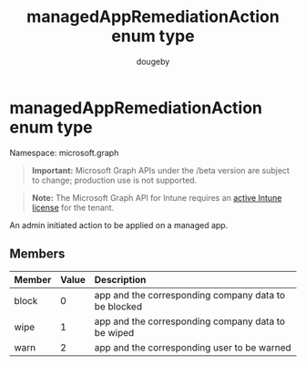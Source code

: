 ﻿---
title: "managedAppRemediationAction enum type"
description: "An admin initiated action to be applied on a managed app."
author: "dougeby"
localization_priority: Normal
ms.prod: "intune"
doc_type: enumPageType
---

# managedAppRemediationAction enum type

Namespace: microsoft.graph

> **Important:** Microsoft Graph APIs under the /beta version are subject to change; production use is not supported.

> **Note:** The Microsoft Graph API for Intune requires an [active Intune license](https://go.microsoft.com/fwlink/?linkid=839381) for the tenant.

An admin initiated action to be applied on a managed app.

## Members

| Member | Value | Description                                          |
| :----- | :---- | :--------------------------------------------------- |
| block  | 0     | app and the corresponding company data to be blocked |
| wipe   | 1     | app and the corresponding company data to be wiped   |
| warn   | 2     | app and the corresponding user to be warned          |
